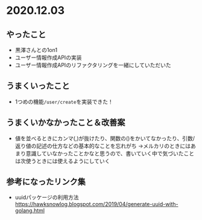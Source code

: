# 2020.12.03

## やったこと

- 黒澤さんとの1on1
- ユーザー情報作成APIの実装
- ユーザー情報作成APIのリファクタリングを一緒にしていただいた

## うまくいったこと

- 1つめの機能`/user/create`を実装できた！

## うまくいかなかったこと＆改善案

- 値を並べるときにカンマ(,)が抜けたり、関数の()をかいてなかったり、引数/返り値の記述の仕方などの基本的なことを忘れがち
 →メルカリのときにはあまり意識していなかったことかなと思うので、書いていく中で気づいたことは次使うときには使えるようにしていく

## 参考になったリンク集

- uuidパッケージの利用方法　　https://hawksnowlog.blogspot.com/2019/04/generate-uuid-with-golang.html
